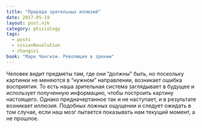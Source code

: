 ```yaml
---
title: "Природа зрительных иллюзий"
date: 2017-05-19
layout: post.njk
category: phisiology
tags:
  - posts
  - visionRevolution
  - changizi
book: "Марк Чангизи. Революция в зрении"
---
```


Человек видит предметы там, где они “должны” быть, но поскольку картинки не меняются в “нужном” направлении, возникает ошибка восприятия. То есть наша зрительная система заглядывает в будущее и использует полученную информацию, чтобы построить картину настоящего. Однако предначертанное так и не наступает, и в результате возникает иллюзия. Подобных ложных ощущении и следует ожидать в том случае, если наш мозг пытается показывать нам текущий момент, а не прошлое.
